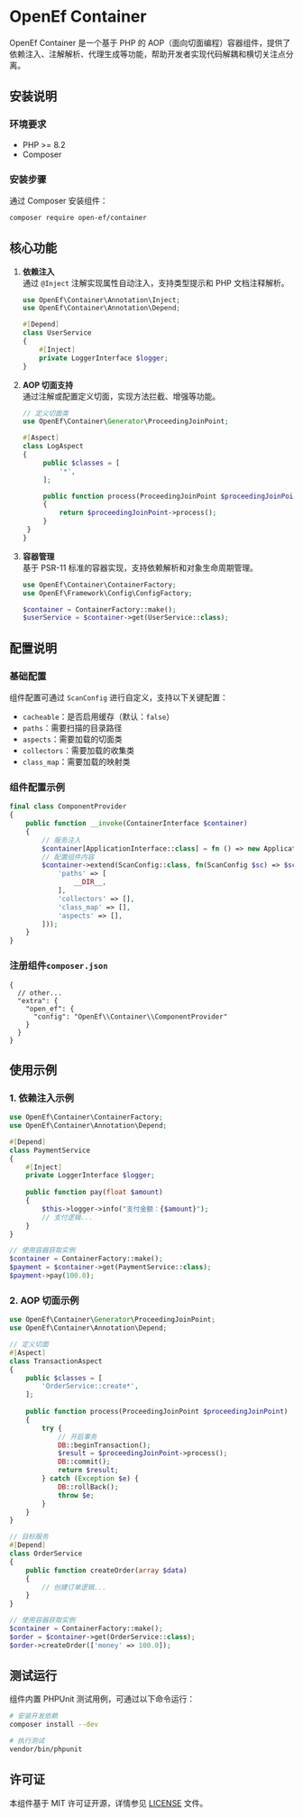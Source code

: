 # OpenEf Container

OpenEf Container 是一个基于 PHP 的 AOP（面向切面编程）容器组件，提供了依赖注入、注解解析、代理生成等功能，帮助开发者实现代码解耦和横切关注点分离。


## 安装说明

### 环境要求
- PHP >= 8.2
- Composer

### 安装步骤
通过 Composer 安装组件：
```bash
composer require open-ef/container
```

## 核心功能

1. **依赖注入**  
   通过 `@Inject` 注解实现属性自动注入，支持类型提示和 PHP 文档注释解析。

   ```php
   use OpenEf\Container\Annotation\Inject;
   use OpenEf\Container\Annotation\Depend;

   #[Depend]
   class UserService
   {
       #[Inject]
       private LoggerInterface $logger;
   }
   ```

2. **AOP 切面支持**  
   通过注解或配置定义切面，实现方法拦截、增强等功能。

   ```php
   // 定义切面类
   use OpenEf\Container\Generator\ProceedingJoinPoint;
   
   #[Aspect]
   class LogAspect
   {
        public $classes = [
            '*',
        ];

        public function process(ProceedingJoinPoint $proceedingJoinPoint)
        {
            return $proceedingJoinPoint->process();
        }
    }
   }
   ```

3. **容器管理**  
   基于 PSR-11 标准的容器实现，支持依赖解析和对象生命周期管理。

   ```php
   use OpenEf\Container\ContainerFactory;
   use OpenEf\Framework\Config\ConfigFactory;

   $container = ContainerFactory::make();
   $userService = $container->get(UserService::class);
   ```


## 配置说明

### 基础配置
组件配置可通过 `ScanConfig` 进行自定义，支持以下关键配置：

- `cacheable`：是否启用缓存（默认：`false`）
- `paths`：需要扫描的目录路径
- `aspects`：需要加载的切面类
- `collectors`：需要加载的收集类
- `class_map`：需要加载的映射类

### 组件配置示例
```php
final class ComponentProvider
{
    public function __invoke(ContainerInterface $container)
    {
        // 服务注入
        $container[ApplicationInterface::class] = fn () => new Application();
        // 配置组件内容
        $container->extend(ScanConfig::class, fn(ScanConfig $sc) => $sc->merge([
            'paths' => [
                __DIR__,
            ],
            'collectors' => [],
            'class_map' => [],
            'aspects' => [],
        ]));
    }
}
```

### 注册组件`composer.json`
```json5
{
  // other...
  "extra": {
    "open_ef": {
      "config": "OpenEf\\Container\\ComponentProvider"
    }
  }
}
```

## 使用示例

### 1. 依赖注入示例
```php
use OpenEf\Container\ContainerFactory;
use OpenEf\Container\Annotation\Depend;

#[Depend]
class PaymentService
{
    #[Inject]
    private LoggerInterface $logger;
    
    public function pay(float $amount)
    {
        $this->logger->info("支付金额：{$amount}");
        // 支付逻辑...
    }
}

// 使用容器获取实例
$container = ContainerFactory::make();
$payment = $container->get(PaymentService::class);
$payment->pay(100.0);
```

### 2. AOP 切面示例
```php
use OpenEf\Container\Generator\ProceedingJoinPoint;
use OpenEf\Container\Annotation\Depend;

// 定义切面
#[Aspect]
class TransactionAspect
{
    public $classes = [
        'OrderService::create*',
    ];
    
    public function process(ProceedingJoinPoint $proceedingJoinPoint)
    {
        try {
            // 开启事务
            DB::beginTransaction();
            $result = $proceedingJoinPoint->process();
            DB::commit();
            return $result;
        } catch (Exception $e) {
            DB::rollBack();
            throw $e;
        }
    }
}

// 目标服务
#[Depend]
class OrderService
{
    public function createOrder(array $data)
    {
        // 创建订单逻辑...
    }
}

// 使用容器获取实例
$container = ContainerFactory::make();
$order = $container->get(OrderService::class);
$order->createOrder(['money' => 100.0]);
```


## 测试运行

组件内置 PHPUnit 测试用例，可通过以下命令运行：
```bash
# 安装开发依赖
composer install --dev

# 执行测试
vendor/bin/phpunit
```


## 许可证
本组件基于 MIT 许可证开源，详情参见 [LICENSE](LICENSE) 文件。
